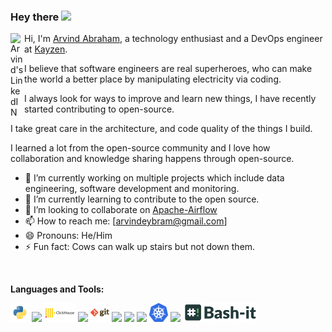 ### Hey there <img src="https://media.giphy.com/media/hvRJCLFzcasrR4ia7z/giphy.gif" width="25px">

<a href="https://www.hackerrank.com/arvindabraham">
  <img align="left" alt="Arvind's LinkedIN" width="22px" src="https://raw.githubusercontent.com/peterthehan/peterthehan/master/assets/linkedin.svg" />
</a>


Hi, I'm [Arvind Abraham](https://www.linkedin.com/pulse/how-we-automated-etl-workflows-apache-airflow-receive-arvind-abraham/), a technology enthusiast and a DevOps engineer at [Kayzen](https://www.kayzen.io). 

I believe that software engineers are real superheroes, who can make the world a better place by manipulating electricity via coding. 

I always look for ways to improve and learn new things, I have recently started contributing to open-source.

I take great care in the architecture, and code quality of the things I build.

I learned a lot from the open-source community and I love how collaboration and knowledge sharing happens through open-source.

<!-- 
**arvindeybram/arvindeybram** is a  repository because its `README.md` (this file) appears on your GitHub profile.
✨ _special_ ✨
Here are some ideas to get you started:
-->

- 🔭 I’m currently working on multiple projects which include data engineering, software development and monitoring.
- 🌱 I’m currently learning to contribute to the open source.
- 👯 I’m looking to collaborate on [Apache-Airflow](https://github.com/apache/airflow/blob/master/CONTRIBUTING.rst#pull-request-guidelines)
- 📫 How to reach me: [arvindeybram@gmail.com]
- 😄 Pronouns: He/Him
- ⚡ Fun fact: Cows can walk up stairs but not down them.

<br />

  
**Languages and Tools:**  

<code><img height="30" src="https://raw.githubusercontent.com/github/explore/80688e429a7d4ef2fca1e82350fe8e3517d3494d/topics/python/python.png"></code>
<code><img height="30" src="https://cwiki.apache.org/confluence/download/attachments/145723561/airflow_dark_bg.png?api=v2"></code>
<code><img height="30" src="https://github.com/ClickHouse/ClickHouse/raw/master/website/images/logo-400x240.png"></code>
<code><img height="30" src="https://avatars.githubusercontent.com/u/2452804?s=200&v=4"></code>
<code><img height="30" src="https://raw.githubusercontent.com/github/explore/80688e429a7d4ef2fca1e82350fe8e3517d3494d/topics/git/git.png"></code>
<code><img height="30" src="https://cdn.iconscout.com/icon/free/png-256/kafka-282292.png"></code>
<code><img height="30" src="https://avatars.githubusercontent.com/u/766800?s=200&v=4"></code>
<code><img height="30" src="https://avatars.githubusercontent.com/u/5666660?s=200&v=4"></code>
<code><img height="30" src="https://github.com/kubernetes/kubernetes/raw/master/logo/logo.png"></code>
<code><img height="30" src="https://avatars.githubusercontent.com/u/5429470?s=200&v=4"></code>
<code><img height="30" src="https://github.com/Bash-it/media/raw/master/media/Bash-it.png"></code>

